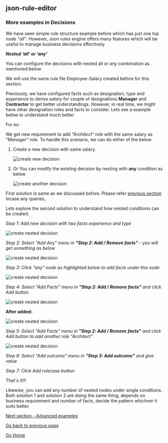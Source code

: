 ## json-rule-editor

### More examples in Decisions

We have seen simple rule structure example before which has just one top node *"all"*. However, Json rules engine offers many features which will be useful to manage business decisions effectively.

***Nested ‘all’ or ‘any’***

You can configure the decisions with nested all or any combination as mentioned below

We will use the same rule file Employee-Salary created before for this section. 

Previously, we have configured facts such as designation, type and experience to derive *salary* for couple of designations **Manager** and **Contractor** to get better understandings. However, in real time, we might have other designation roles and facts to consider. Lets see a example below to understand much better

For ex:

We get new requirement to add *"Architect"* role with the same salary as *"Manager"* role. To handle this scenario, we can do either of the below 

1. Create a new decision with same salary.

    ![create new decision](https://vinzdeveloper.github.io/json-rule-editor/docs/images/more-decisions1.png)

2. Or You can modify the existing decision by nesting with **any** condition as below 

    ![create another decision](https://vinzdeveloper.github.io/json-rule-editor/docs/images/more-decisions2.png)


First solution is same as we discussed before. Please refer [previous section](https://vinzdeveloper.github.io/json-rule-editor/docs/create-rules.html) incase any queries,

Lets explore the second solution to understand how nested conditions can be created.

*Step 1: Add new decision with two facts experience and type*

![create nested decision](https://vinzdeveloper.github.io/json-rule-editor/docs/images/more-decisions3.png)

*Step 2: Select "Add Any" menu in **"Step 2: Add / Remove facts"** - you will get something as below*

![create nested decision](https://vinzdeveloper.github.io/json-rule-editor/docs/images/more-decisions4.png)

*Step 3:  Click "any" node as highlighted below to add facts under this node*

![create nested decision](https://vinzdeveloper.github.io/json-rule-editor/docs/images/more-decisions5.png)

*Step 4: Select "Add Facts" menu in **"Step 2: Add / Remove facts"** and click Add button*

![create nested decision](https://vinzdeveloper.github.io/json-rule-editor/docs/images/more-decisions6.png)

**After added:**

![create nested decision](https://vinzdeveloper.github.io/json-rule-editor/docs/images/more-decisions7.png)

*Step 5: Select "Add Facts" menu in **"Step 2: Add / Remove facts"** and click Add button to add another role "Architect"*

![create nested decision](https://vinzdeveloper.github.io/json-rule-editor/docs/images/more-decisions8.png)

*Step 6: Select "Add outcome" menu in **"Step 3: Add outcome"** and give value*

*Step 7: Click Add rulecase button*

That's it!!!

Likewise, you can add any number of nested nodes under single conditions. Both solution 1 and solution 2 are doing the same thing, depends on business requirement and number of facts, decide the pattern whichver it suits better.

[Next section - Advanced examples](https://vinzdeveloper.github.io/json-rule-editor/docs/advanced.html)

[Go back to previous page](https://vinzdeveloper.github.io/json-rule-editor/docs/manage-rules.html)

[Go Home](https://vinzdeveloper.github.io/json-rule-editor/docs/)



